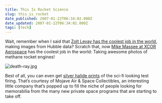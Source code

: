 ```yaml
---
title: This Is Rocket Science
slug: this_is_rocket
date_published: 2007-01-22T06:34:02.000Z
date_updated: 2007-01-22T06:34:02.000Z
tags: [tech]
---
```


Wait, remember when I said that [Zolt Levay has the coolest job in the world](/2006/12/18/zolt_levay_the_), making images from Hubble data? Scratch that, now [Mike Massee at XCOR Aerospace](http://www.xcor.com/gallery/main.php?g2_itemId=1302) has the coolest job in the world: Taking awesome photos of methane rocket engines!

![death-ray.jpg](/images/death-ray.jpg)

Best of all, you can even get [silver halide prints](http://www.mojaveairandspace.com/products/XCORsilverprints.html) of the sci-fi looking test firing. That’s courtesy of Mojave Air & Space Collectibles, an interesting little company that’s popped up to fill the niche of people looking for memorabilia from the many new private space programs that are starting to take off.
